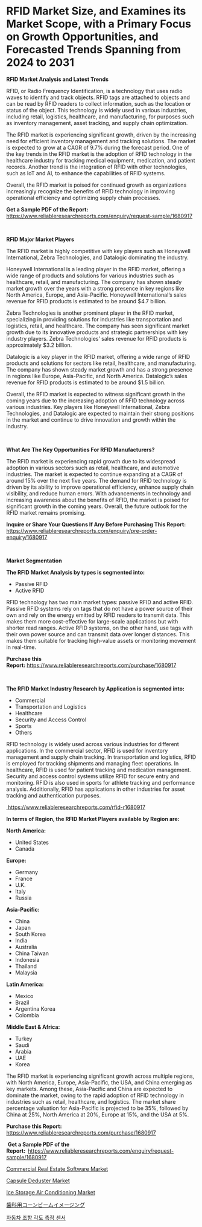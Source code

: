 <p><h1>RFID Market Size, and Examines its Market Scope, with a Primary Focus on Growth Opportunities, and Forecasted Trends Spanning from 2024 to 2031</h1></p><p><strong>RFID Market Analysis and Latest Trends</strong></p>
<p><p>RFID, or Radio Frequency Identification, is a technology that uses radio waves to identify and track objects. RFID tags are attached to objects and can be read by RFID readers to collect information, such as the location or status of the object. This technology is widely used in various industries, including retail, logistics, healthcare, and manufacturing, for purposes such as inventory management, asset tracking, and supply chain optimization.</p><p>The RFID market is experiencing significant growth, driven by the increasing need for efficient inventory management and tracking solutions. The market is expected to grow at a CAGR of 9.7% during the forecast period. One of the key trends in the RFID market is the adoption of RFID technology in the healthcare industry for tracking medical equipment, medication, and patient records. Another trend is the integration of RFID with other technologies, such as IoT and AI, to enhance the capabilities of RFID systems.</p><p>Overall, the RFID market is poised for continued growth as organizations increasingly recognize the benefits of RFID technology in improving operational efficiency and optimizing supply chain processes.</p></p>
<p><strong>Get a Sample PDF of the Report:&nbsp;</strong> <a href="https://www.reliableresearchreports.com/enquiry/request-sample/1680917">https://www.reliableresearchreports.com/enquiry/request-sample/1680917</a></p>
<p>&nbsp;</p>
<p><strong>RFID Major Market Players</strong></p>
<p><p>The RFID market is highly competitive with key players such as Honeywell International, Zebra Technologies, and Datalogic dominating the industry. </p><p>Honeywell International is a leading player in the RFID market, offering a wide range of products and solutions for various industries such as healthcare, retail, and manufacturing. The company has shown steady market growth over the years with a strong presence in key regions like North America, Europe, and Asia-Pacific. Honeywell International’s sales revenue for RFID products is estimated to be around $4.7 billion.</p><p>Zebra Technologies is another prominent player in the RFID market, specializing in providing solutions for industries like transportation and logistics, retail, and healthcare. The company has seen significant market growth due to its innovative products and strategic partnerships with key industry players. Zebra Technologies’ sales revenue for RFID products is approximately $3.2 billion.</p><p>Datalogic is a key player in the RFID market, offering a wide range of RFID products and solutions for sectors like retail, healthcare, and manufacturing. The company has shown steady market growth and has a strong presence in regions like Europe, Asia-Pacific, and North America. Datalogic’s sales revenue for RFID products is estimated to be around $1.5 billion.</p><p>Overall, the RFID market is expected to witness significant growth in the coming years due to the increasing adoption of RFID technology across various industries. Key players like Honeywell International, Zebra Technologies, and Datalogic are expected to maintain their strong positions in the market and continue to drive innovation and growth within the industry.</p></p>
<p>&nbsp;</p>
<p><strong>What Are The Key Opportunities For RFID Manufacturers?</strong></p>
<p><p>The RFID market is experiencing rapid growth due to its widespread adoption in various sectors such as retail, healthcare, and automotive industries. The market is expected to continue expanding at a CAGR of around 15% over the next five years. The demand for RFID technology is driven by its ability to improve operational efficiency, enhance supply chain visibility, and reduce human errors. With advancements in technology and increasing awareness about the benefits of RFID, the market is poised for significant growth in the coming years. Overall, the future outlook for the RFID market remains promising.</p></p>
<p><strong>Inquire or Share Your Questions If Any Before Purchasing This Report:</strong> <a href="https://www.reliableresearchreports.com/enquiry/pre-order-enquiry/1680917">https://www.reliableresearchreports.com/enquiry/pre-order-enquiry/1680917</a></p>
<p>&nbsp;</p>
<p><strong>Market Segmentation</strong></p>
<p><strong>The RFID Market Analysis by types is segmented into:</strong></p>
<p><ul><li>Passive RFID</li><li>Active RFID</li></ul></p>
<p><p>RFID technology has two main market types: passive RFID and active RFID. Passive RFID systems rely on tags that do not have a power source of their own and rely on the energy emitted by RFID readers to transmit data. This makes them more cost-effective for large-scale applications but with shorter read ranges. Active RFID systems, on the other hand, use tags with their own power source and can transmit data over longer distances. This makes them suitable for tracking high-value assets or monitoring movement in real-time.</p></p>
<p><strong>Purchase this Report:&nbsp;</strong><a href="https://www.reliableresearchreports.com/purchase/1680917">https://www.reliableresearchreports.com/purchase/1680917</a></p>
<p>&nbsp;</p>
<p><strong>The RFID Market Industry Research by Application is segmented into:</strong></p>
<p><ul><li>Commercial</li><li>Transportation and Logistics</li><li>Healthcare</li><li>Security and Access Control</li><li>Sports</li><li>Others</li></ul></p>
<p><p>RFID technology is widely used across various industries for different applications. In the commercial sector, RFID is used for inventory management and supply chain tracking. In transportation and logistics, RFID is employed for tracking shipments and managing fleet operations. In healthcare, RFID is used for patient tracking and medication management. Security and access control systems utilize RFID for secure entry and monitoring. RFID is also used in sports for athlete tracking and performance analysis. Additionally, RFID has applications in other industries for asset tracking and authentication purposes.</p></p>
<p><a href="https://www.reliableresearchreports.com/rfid-r1680917">&nbsp;https://www.reliableresearchreports.com/rfid-r1680917</a></p>
<p><strong>In terms of Region, the RFID Market Players available by Region are:</strong></p>
<p>
    <p> <strong> North America: </strong>
        <ul>
            <li>United States</li>
            <li>Canada</li>
        </ul>
        </p> 
    <p> <strong> Europe: </strong>
        <ul>
            <li>Germany</li>
            <li>France</li>
            <li>U.K.</li>
            <li>Italy</li>
            <li>Russia</li>
        </ul>
        </p> 
    <p> <strong> Asia-Pacific: </strong>
        <ul>
            <li>China</li>
            <li>Japan</li>
            <li>South Korea</li>
            <li>India</li>
            <li>Australia</li>
            <li>China Taiwan</li>
            <li>Indonesia</li>
            <li>Thailand</li>
            <li>Malaysia</li>
        </ul>
        </p> 
    <p> <strong> Latin America: </strong>
        <ul>
            <li>Mexico</li>
            <li>Brazil</li>
            <li>Argentina Korea</li>
            <li>Colombia</li>
        </ul>
        </p> 
    <p> <strong> Middle East & Africa: </strong>
        <ul>
            <li>Turkey</li>
            <li>Saudi</li>
            <li>Arabia</li>
            <li>UAE</li>
            <li>Korea</li>
        </ul>
    </p>
    </p>
<p><p>The RFID market is experiencing significant growth across multiple regions, with North America, Europe, Asia-Pacific, the USA, and China emerging as key markets. Among these, Asia-Pacific and China are expected to dominate the market, owing to the rapid adoption of RFID technology in industries such as retail, healthcare, and logistics. The market share percentage valuation for Asia-Pacific is projected to be 35%, followed by China at 25%, North America at 20%, Europe at 15%, and the USA at 5%.</p></p>
<p><strong>Purchase this Report: </strong><a href="https://www.reliableresearchreports.com/purchase/1680917">https://www.reliableresearchreports.com/purchase/1680917</a></p>
<p>&nbsp;<strong>Get a Sample PDF of the Report:&nbsp;&nbsp;</strong><a href="https://www.reliableresearchreports.com/enquiry/request-sample/1680917">https://www.reliableresearchreports.com/enquiry/request-sample/1680917</a></p>
<p><strong></strong></p>
<p><p><a href="https://www.linkedin.com/pulse/global-commercial-real-estate-software-market-exploring-share-c6rnc">Commercial Real Estate Software Market</a></p><p><a href="https://issuu.com/reportprime-2/docs/capsule-deduster-market-size-2030.pptx">Capsule Deduster Market</a></p><p><a href="https://github.com/nicoletavirag/Market-Research-Report-List-4/blob/main/ice-storage-air-conditioning-market.md">Ice Storage Air Conditioning Market</a></p><p><a href="https://medium.com/@royfoote921/%E3%82%B0%E3%83%AD%E3%83%BC%E3%83%90%E3%83%AB%E6%AD%AF%E7%A7%91%E3%82%B3%E3%83%BC%E3%83%B3%E3%83%93%E3%83%BC%E3%83%A0%E3%82%A4%E3%83%A1%E3%83%BC%E3%82%B8%E3%83%B3%E3%82%B0%E5%B8%82%E5%A0%B4-%E8%A3%BD%E5%93%81%E3%82%BF%E3%82%A4%E3%83%97-%E5%A4%A7%E8%A6%96%E9%87%8E-%E4%B8%AD%E8%A6%96%E9%87%8E-%E3%81%9D%E3%81%AE%E4%BB%96-%E3%82%A8%E3%83%B3%E3%83%89%E3%83%A6%E3%83%BC%E3%82%B6%E3%83%BC-%E3%81%8A%E3%82%88%E3%81%B3%E5%9C%B0%E5%9F%9F%E3%81%AB%E7%84%A6%E7%82%B9%E3%82%92%E5%BD%93%E3%81%A6%E3%81%9F%E5%88%86%E6%9E%90%E3%81%A8%E4%BA%88%E6%B8%AC-2024%E5%B9%B4%E3%81%8B%E3%82%892031%E5%B9%B4%E3%81%BE%E3%81%A7-e68332e6afcd">歯科用コーンビームイメージング</a></p><p><a href="https://medium.com/@kelvinfeenrey98677/%EC%9E%90%EB%8F%99%EC%B0%A8-%EC%A1%B0%ED%96%A5-%EA%B0%81-%EC%B8%A1%EC%A0%95-%EC%84%BC%EC%84%9C-%EC%8B%9C%EC%9E%A5-2024%EB%85%84%EB%B6%80%ED%84%B0-2031%EB%85%84%EA%B9%8C%EC%A7%80%EC%9D%98-%EA%B8%80%EB%A1%9C%EB%B2%8C-%EC%8B%9C%EC%9E%A5-%EB%8F%99%ED%96%A5-%EB%B0%8F-%ED%8C%90%EB%A7%A4-%EB%8F%99%ED%96%A5-7551424d57af">자동차 조향 각도 측정 센서</a></p></p>